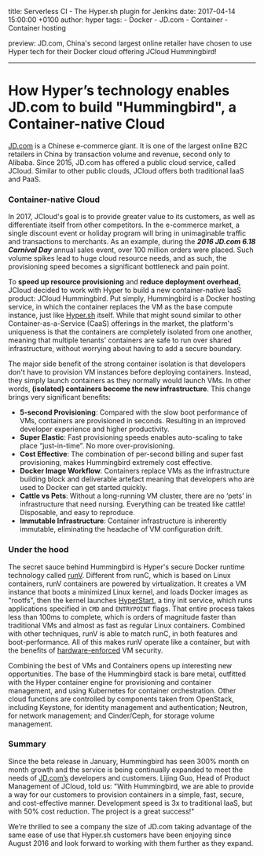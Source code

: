 title: Serverless CI - The Hyper.sh plugin for Jenkins
date: 2017-04-14 15:00:00 +0100
author: hyper
tags:
    - Docker
    - JD.com
    - Container
    - Container hosting

preview: JD.com, China's second largest online retailer have chosen to use Hyper tech for their Docker cloud offering JCloud Hummingbird!

---


# How Hyper’s technology enables JD.com to build "Hummingbird", a Container-native Cloud

[JD.com](jd.com) is a Chinese e-commerce giant. It is one of the largest online B2C retailers in China by transaction volume and revenue, second only to Alibaba. Since 2015, JD.com has offered a public cloud service, called JCloud. Similar to other public clouds, JCloud offers both traditional IaaS and PaaS.

### Container-native Cloud
In 2017, JCloud's goal is to provide greater value to its customers, as well as differentiate itself from other competitors. In the e-commerce market, a single discount event or holiday program will bring in unimaginable traffic and transactions to merchants. As an example, during the ***2016 JD.com 6.18 Carnival Day*** annual sales event, over 100 million orders were placed. Such volume spikes lead to huge cloud resource needs, and as such, the provisioning speed becomes a significant bottleneck and pain point.

To **speed up resource provisioning** and **reduce deployment overhead**, JCloud decided to work with Hyper to build a new container-native IaaS product: JCloud Hummingbird. Put simply, Hummingbird is a Docker hosting service, in which the container replaces the VM as the base compute instance, just like [Hyper.sh](https://hyper.sh/) itself. While that might sound similar to other Container-as-a-Service (CaaS) offerings in the market, the platform's uniqueness is that the containers are completely isolated from one another, meaning that multiple tenants' containers are safe to run over shared infrastructure, without worrying about having to add a secure boundary.

The major side benefit of the strong container isolation is that developers don't have to provision VM instances before deploying containers. Instead, they simply launch containers as they normally would launch VMs. In other words, **(isolated) containers become the new infrastructure**. This change brings very significant benefits:

- **5-second Provisioning**: Compared with the slow boot performance of VMs, containers are provisioned in seconds. Resulting in an improved developer experience and higher productivity.
- **Super Elastic**: Fast provisioning speeds enables auto-scaling to take place “just-in-time”. No more over-provisioning.
- **Cost Effective**: The combination of per-second billing and super fast provisioning, makes Hummingbird extremely cost effective.
- **Docker Image Workflow**: Containers replace VMs as the infrastructure building block and deliverable artefact meaning that developers who are used to Docker can get started quickly.
- **Cattle vs Pets**: Without a long-running VM cluster, there are no ‘pets’ in infrastructure that need nursing. Everything can be treated like cattle! Disposable, and easy to reproduce. 
- **Immutable Infrastructure**: Container infrastructure is inherently immutable, eliminating the headache of VM configuration drift.

### Under the hood
The secret sauce behind Hummingbird is Hyper's secure Docker runtime technology called [runV](github.com/hyperhq/runv). Different from runC, which is based on Linux containers, runV containers are powered by virtualization. It creates a VM instance that boots a minimized Linux kernel, and loads Docker images as "rootfs", then the kernel launches [HyperStart](https://github.com/hyperhq/hyperstart), a tiny init service, which runs applications specified in `CMD` and `ENTRYPOINT` flags. That entire process takes less than 100ms to complete, which is orders of magnitude faster than traditional VMs and almost as fast as regular Linux containers. Combined with other techniques, runV is able to match runC, in both features and boot-performance. All of this makes runV operate like a container, but with the benefits of [hardware-enforced](https://en.wikipedia.org/wiki/X86_virtualization) VM security. 

Combining the best of VMs and Containers opens up interesting new opportunities. The base of the Hummingbird stack is bare metal, outfitted with the Hyper container engine for provisioning and container management, and using Kubernetes for container orchestration. Other cloud functions are controlled by components taken from OpenStack, including Keystone, for identity management and authentication; Neutron, for network management; and Cinder/Ceph, for storage volume management.

### Summary
Since the beta release in January, Hummingbird has seen 300% month on month growth and the service is being continually expanded to meet the needs of [JD.com’s](http://www.jd.com/) developers and customers. Lijing Guo, Head of Product Management of JCloud, told us: "With Hummingbird, we are able to provide a way for our customers to provision containers in a simple, fast, secure, and cost-effective manner. Development speed is 3x to traditional IaaS, but with 50% cost reduction. The project is a great success!"

We’re thrilled to see a company the size of JD.com taking advantage of the same ease of use that Hyper.sh customers have been enjoying since August 2016 and look forward to working with them further as they expand.